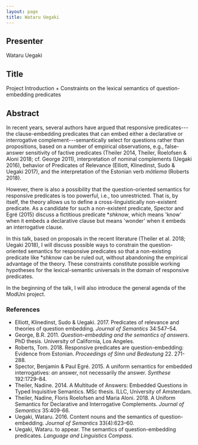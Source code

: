 ```yaml
---
layout: page
title: Wataru Uegaki
---
```


## Presenter

Wataru Uegaki

## Title

Project Introduction + Constraints on the lexical semantics of question-embedding predicates

## Abstract

In recent years, several authors have argued that responsive predicates---the
clause-embedding predicates that can embed either a declarative or
interrogative complement---semantically select for questions rather than
propositions, based on a number of empirical observations, e.g., false-answer
sensitivity of factive predicates (Theiler 2014, Theiler, Roelofsen & Aloni
2018; cf. George 2011), interpretation of nominal complements (Uegaki 2016),
behavior of Predicates of Relevance (Elliott, Klinedinst, Sudo \& Uegaki
2017), and the interpretation of the Estonian verb *mõtlema* (Roberts 2018).

However, there is also a possibility that the question-oriented semantics for
responsive predicates is too powerful, i.e., too unrestricted. That is, by
itself, the theory allows us to define a cross-linguistically non-existent
predicate. As a candidate for such a non-existent predicate, Spector and Egré
(2015) discuss a fictitious predicate \*_shknow_, which means 'know' when it
embeds a declarative clause but means 'wonder' when it embeds an interrogative
clause.

In this talk, based on proposals in the recent literature (Theiler et al.
2018; Uegaki 2018), I will discuss possible ways to constrain the
question-oriented semantics for responsive predicates so that a non-existing
predicate like \*_shknow_ can be ruled out, without abandoning the empirical
advantage of the theory. These constraints constitute possible working
hypotheses for the lexical-semantic universals in the domain of responsive 
predicates. 

In the beginning of the talk, I will also introduce the general
agenda of the ModUni project. 

### References

- Elliott, Klinedinst, Sudo \& Uegaki. 2017. Predicates of relevance and theories of question embedding. *Journal of Semantics* 34:547–54. 
- George, B.R. 2011. *Question-embedding and the semantics of answers*. PhD thesis. University of California, Los Angeles. 
- Roberts, Tom. 2018. Responsive predicates are question-embedding: Evidence from Estonian. *Proceedings of Sinn und Bedeutung* 22. 271-288.
- Spector, Benjamin & Paul Egré. 2015. A uniform semantics for embedded interrogatives: *an* answer, not necessarily *the* answer. *Synthese* 192:1729–84.
- Theiler, Nadine. 2014. A Multitude of Answers: Embedded Questions in Typed Inquisitive Semantics. MSc thesis. ILLC, University of Amsterdam. 
- Theiler, Nadine, Floris Roelofsen and Maria Aloni. 2018. A Uniform Semantics for Declarative and Interrogative Complements. *Journal of Semantics* 35:409-66.
- Uegaki, Wataru. 2016. Content nouns and the semantics of question-embedding. *Journal of Semantics* 33(4):623–60.
- Uegaki, Wataru. to appear. The semantics of question-embedding predicates. *Language and Linguistics Compass*.


